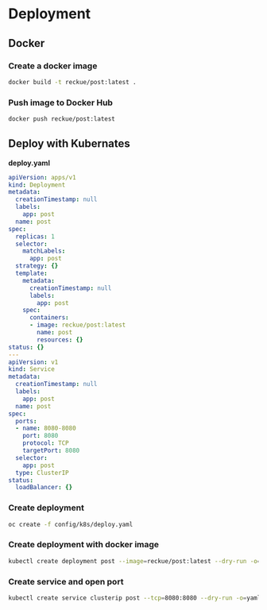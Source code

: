 # Deployment

## Docker
### Create a docker image
```bash
docker build -t reckue/post:latest .
```

### Push image to Docker Hub
```bash
docker push reckue/post:latest
```

## Deploy with Kubernates

**deploy.yaml**
```yaml
apiVersion: apps/v1
kind: Deployment
metadata:
  creationTimestamp: null
  labels:
    app: post
  name: post
spec:
  replicas: 1
  selector:
    matchLabels:
      app: post
  strategy: {}
  template:
    metadata:
      creationTimestamp: null
      labels:
        app: post
    spec:
      containers:
      - image: reckue/post:latest
        name: post
        resources: {}
status: {}
---
apiVersion: v1
kind: Service
metadata:
  creationTimestamp: null
  labels:
    app: post
  name: post
spec:
  ports:
  - name: 8080-8080
    port: 8080
    protocol: TCP
    targetPort: 8080
  selector:
    app: post
  type: ClusterIP
status:
  loadBalancer: {}
```

### Create deployment
```bash
oc create -f config/k8s/deploy.yaml
```

### Create deployment with docker image
```bash
kubectl create deployment post --image=reckue/post:latest --dry-run -o=yaml > deployment.yaml
```

### Create service and open port
```bash
kubectl create service clusterip post --tcp=8080:8080 --dry-run -o=yaml >> deployment.yaml
```
